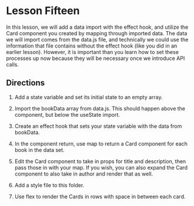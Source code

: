 # Lesson Fifteen

In this lesson, we will add a data import with the effect hook, and utilize the Card component you created by mapping through imported data. The data we will import comes from the data.js file, and technically we could use the information that file contains without the effect hook (like you did in an earlier lesson). However, it is important than you learn how to set these processes up now because they will be necessary once we introduce API calls.

## Directions

1. Add a state variable and set its initial state to an empty array.

2. Import the bookData array from data.js. This should happen above the component, but below the useState import.

3. Create an effect hook that sets your state variable with the data from bookData.

4. In the component return, use map to return a Card component for each book in the data set.

5. Edit the Card component to take in props for title and description, then pass those in with your map. If you wish, you can also expand the Card component to also take in author and render that as well.

6. Add a style file to this folder.

7. Use flex to render the Cards in rows with space in between each card.
